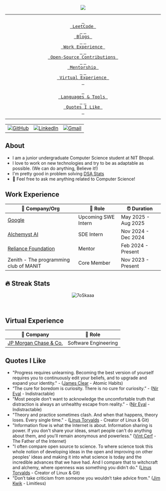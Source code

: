

<!--
**monk0707/monk0707** is a ✨ _special_ ✨ repository because its `README.md` (this file) appears on your GitHub profile.

<!-- ----------- HEAD SECTION ------------ -->

<p align="center">
  <img src="https://readme-typing-svg.herokuapp.com?color=0d8eceF&size=30&center=true&vCenter=true&width=550&height=70&lines=Hey+There+👋,+I'm+Arvind+Sharma;+A+Software+Developer+🌟;A+Competitive+Programmer+💻;A+Distributed+Systems+Fan+🌐;">
</p>


<div align="center">

---

<span>[<kbd> <br> LeetCode <br> </kbd>](https://leetcode.com/u/Arvind_Sharma/)</span>
<span>[<kbd> <br> Blogs <br> </kbd>](https://medium.com/@starkarvind1)</span>
<span>[<kbd> <br> Work Experience <br> </kbd>](#work-experience)</span>
<span>[<kbd> <br> Open-Source Contributions <br> </kbd>](#open-source-contributions)</span>
<span>[<kbd> <br> Mentorship <br> </kbd>](#mentorship-experience)</span>
<span>[<kbd> <br> Virtual Experience <br> </kbd>](#virtual-experience)</span>

<span>[<kbd> <br> Languages & Tools <br> </kbd>](#languages--tools)</span>
<span>[<kbd> <br> Quotes I Like <br> </kbd>](#quotes-i-like)</span>

---

<table>
  <tr>
      <td><a href="https://github.com/monk0707"><img src="https://img.shields.io/github/followers/sayannath.svg?label=GitHub&style=social" alt="GitHub"></a></td>
    <td><a href="https://www.linkedin.com/in/arvind-sharma-3884a2205/"><img src="https://img.shields.io/badge/LinkedIn--_.svg?style=social&logo=linkedin" alt="LinkedIn"></a></td>
    <td><a href="mailto:arvindsh0707@gmail.com"><img src="https://img.shields.io/badge/Gmail--_.svg?style=social&logo=gmail" alt="Gmail"></a></td>
  </tr>
</table>

</div>

## About

- I am a junior undergraduate Computer Science student at NIT Bhopal.
- I love to work on new technologies and try to be as adaptable as possible. (We can do anything, Believe it!)
- I'm pretty good in problem solving [DSA Stats](https://codolio.com/profile/monk0707)
- 💬 Feel free to ask me anything related to Computer Science!

## Work Experience


| 🏢 Company/Org | 💼 Role | ⏰ Duration |
| --- | --- | --- |
| [Google](https://www.google.co.in/) | Upcoming SWE Intern | May 2025 - Aug 2025 |
| [Alchemyst AI](https://getalchemystai.com/) | SDE Intern | Nov 2024 - Dec 2024 |
| [Reliance Foundation]([https://www.linkedin.com/company/finessefleet/](https://rfugscholar.reliancefoundation.org/profile?source=header)) | Mentor | Feb 2024 - Present |
| Zenith - The programming club of MANIT | Core Member | Nov 2023 - Present |

## 🔥 Streak Stats
<p align="center"><img src="https://github-readme-streak-stats.herokuapp.com/?user=supersaint7780&theme=algolia" alt="7oSkaaa" /></p>

<br>

## Virtual Experience


| 🏢 Company | 💼 Role |
| --- | --- |
| [JP Morgan Chase & Co.](https://drive.google.com/file/d/1ggF3asQsQmqfDBZvbqL71qzOQS4pvFAU/view?usp=drive_link) | Software Engineering |


## Quotes I Like
- "Progress requires unlearning. Becoming the best version of yourself requires you to continuously edit your beliefs, and to upgrade and expand your identity." - ([James Clear](https://en.wikipedia.org/wiki/James_Clear) - Atomic Habits)
- “The cure for boredom is curiosity. There is no cure for curiosity.” - ([Nir Eyal](https://en.wikipedia.org/wiki/Nir_Eyal) - Indistractable)
- "Most people don’t want to acknowledge the uncomfortable truth that distraction is always an unhealthy escape from reality." - ([Nir Eyal](https://en.wikipedia.org/wiki/Nir_Eyal) - Indistractable)
- "Theory and practice sometimes clash. And when that happens, theory loses. Every single time." - ([Linus Torvalds](https://en.wikipedia.org/wiki/Linus_Torvalds) - Creator of Linux & Git)
- "Information flow is what the Internet is about. Information sharing is power. If you don't share your ideas, smart people can't do anything about them, and you'll remain anonymous and powerless." ([Vint Cerf](https://en.wikipedia.org/wiki/Vint_Cerf) - The Father of the Internet)
- "I often compare open source to science. To where science took this whole notion of developing ideas in the open and improving on other peoples' ideas and making it into what science is today and the incredible advances that we have had. And I compare that to witchcraft and alchemy, where openness was something you didn't do." ([Linus Torvalds](https://en.wikipedia.org/wiki/Linus_Torvalds) - Creator of Linux & Git)
- "Don’t take criticism from someone you wouldn’t take advice from." ([Jim Kwik](https://en.wikipedia.org/wiki/Jim_Kwik) - Limitless)
